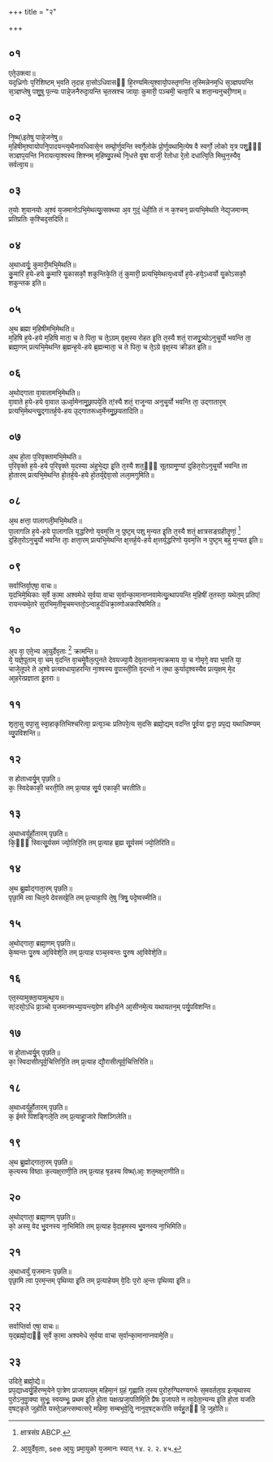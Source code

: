 +++
title = "२"

+++
## ०१
एते᳘उक्त्वा॥  
यद᳘ध्रिगोः प᳘रिशिष्टम् भ᳘वति त᳘दाह वा᳘सोऽधिवासᳫं हि᳘रण्यमित्य᳘श्वायो᳘पस्तृणन्ति त᳘स्मिन्नेनम᳘धि स᳘ञ्ज्ञपयन्ति स᳘ञ्ज्ञप्तेषु पशु᳘षु प᳘त्न्यः पान्ने᳘जनैरुदा᳘यन्ति च᳘तस्रश्च जायाः᳘ कुमारी᳘ पञ्चमी᳘ चत्वा᳘रि च शता᳘न्यनुचरी᳘णाम्॥  
## ०२
नि᳘ष्थ्\इतेषु पान्ने᳘जनेषु॥  
म᳘हिषीम᳘श्वायोपनि᳘पादयन्त्य᳘थैनावधिवासे᳘न सम्प्रो᳘र्णुवन्ति स्वर्गे᳘लोके प्रो᳘र्णुवथामि᳘त्येष वै स्वर्गो᳘ लोको य᳘त्र पशु᳘ᳫं᳘ सञ्ज्ञप᳘यन्ति निरायत्या᳘श्वस्य शिश्नम् म᳘हिष्यु᳘पस्थे नि᳘धत्ते वृ᳘षा वाजी᳘ रेतोधा रे᳘तो दधात्वि᳘ति मिथुन᳘स्यैव᳘ सर्वत्वा᳘य॥  
## ०३
त᳘योः श᳘यानयोः अ᳘श्वं य᳘जमानोऽभि᳘मेथत्यु᳘त्सक्थ्या अ᳘व गुदं᳘ धेही᳘ति तं न क᳘श्चन᳘ प्रत्यभि᳘मेथति नेद्य᳘जमानम् प्रतिप्रतिः क᳘श्चिद᳘सदिति॥  
## ०४
अ᳘थाध्वर्युः᳘ कुमारी᳘मभि᳘मेथति॥  
कु᳘मारि ह᳘ये-हये कु᳘मारि यॗकासकौ᳘ शकुन्तिके᳘ति तं᳘ कुमारी᳘ प्रत्यभि᳘मेथत्य᳘ध्वर्यो ह᳘ये-हये᳘ऽध्वर्यो यॗकोऽसकौ᳘ शकुन्तक इति॥  
## ०५
अ᳘थ ब्रह्मा म᳘हिषीमभि᳘मेथति॥  
म᳘हिषि ह᳘ये-हये म᳘हिषि माता᳘ च ते पिता᳘ च ते᳘ऽग्रम् वृक्ष᳘स्य रोहत इ᳘ति त᳘स्यै शतं᳘ राजपुॗत्र्योऽनुचॗर्यो भवन्ति ता᳘ ब्रह्मा᳘णम् प्रत्यभि᳘मेथन्ति ब्र᳘ह्मन्ह᳘ये-हये ब्र᳘ह्मन्माता᳘ च ते पिता᳘ च ते᳘ऽग्रे वृक्ष᳘स्य क्रीडत इति॥  
## ०६
अ᳘थोद्गाता वा᳘वातामभि᳘मेथति॥  
वा᳘वाते ह᳘ये-हये वा᳘वात ऊर्ध्वा᳘मेनामु᳘छ्रापये᳘ति त्!स्यै शतं᳘ राजॗन्या अनुचॗर्यो भवन्ति ता᳘ उद्गातार᳘म् प्रत्यभि᳘मेथन्त्यु᳘द्गातर्ह᳘ये-हय उ᳘द्गातरूध्व᳘र्मेनमु᳘छ्रयतादिति॥  
## ०७
अ᳘थ हो᳘ता प᳘रिवृक्तामभि᳘मेथति॥  
प᳘रिवृक्ते ह᳘ये-हये प᳘रिवृक्ते य᳘दस्या अंहुभे᳘द्या इ᳘ति त᳘स्यै शत᳘ᳫं᳘ सूतग्रामॗण्यां दुहित᳘रोऽनुचॗर्यो भवन्ति ता हो᳘तारम् प्रत्यभि᳘मेथन्ति हो᳘तर्ह᳘ये-हये हो᳘तर्य᳘द्देवा᳘सो लला᳘मगुमिति॥  
## ०८
अ᳘थ क्षत्ता᳘ पालागली᳘मभि᳘मेथति॥  
पा᳘लागलि ह᳘ये-हये पा᳘लागलि य᳘द्धरिणो य᳘वम᳘त्ति न᳘ पुष्ट᳘म् पशु म᳘न्यत इ᳘ति त᳘स्यै शतं᳘ क्षात्रसङ्ग्रहीतॄणां᳘ [^1] दुहित᳘रोऽनुचॗर्यो भवन्ति ताः᳘ क्षत्ता᳘रम् प्रत्यभि᳘मेथन्ति क्ष᳘त्तर्ह᳘ये-हये क्ष᳘त्तर्य᳘द्धरिणो य᳘वम᳘त्ति न पुष्ट᳘म् बहु म᳘न्यत इ᳘ति॥  

[^1]: क्षात्रसंग्र ABCP. 

## ०९
सर्वाप्तिर्वा᳘एषा᳘ वाचः॥  
य᳘दभिमे᳘थिकाः स᳘र्वे का᳘मा अश्वमेधे स᳘र्वया वाचा स᳘र्वान्का᳘मानाप्नवामेत्यु᳘त्थापयन्ति म᳘हिषीं त᳘तस्ता᳘ यथेत᳘म् प्रतिप्!रायन्त्यथे᳘तरे सुरभिम᳘तीमृ᳘चमन्ततो᳘ऽन्वाहुर्दधिक्रा᳘व्णोअकारिषमिति॥  
## १०
अ᳘प वा᳘ एते᳘भ्य आ᳘युर्देव᳘ताः [^2] क्रामन्ति॥  
ये᳘ यज्ञे᳘पूताम् वा᳘ चम् व᳘दन्ति वा᳘चमेॗवैत᳘त्पुनते देवयज्या᳘यै देव᳘तानाम᳘नपक्रमाय या᳘ च गोमृगे᳘ वपा भ᳘वति या᳘ चाजे᳘तूपरे ते अ᳘श्वे प्रत्यवधाया᳘हरन्ति ना᳘श्वस्य वॗपास्ती᳘ति व᳘दन्तो न त᳘था कुर्याद᳘श्वस्यैव प्रत्य᳘क्षम् मे᳘द आ᳘हरेत्प्रज्ञाता इ᳘तराः॥  

[^2]: आ᳘युर्देव᳘ताः, see आ᳘युः प्रमा᳘युको य᳘जमानः स्यात् १४. २. २. ४५.

## ११
शृता᳘सु वपा᳘सु स्वा᳘हाकृतिभिश्चरित्वा᳘ प्रत्य᳘ञ्चः प्रतिपरे᳘त्य स᳘दसि ब्रह्मो᳘द्यम् वदन्ति पू᳘र्वया द्वारा᳘ प्रप᳘द्य यथाधिष्ण्यम् व्यु᳘पविशन्ति॥  
## १२
स होताध्वर्यु᳘म् पृछति॥  
कः᳘ स्विदेकाकी᳘ चरती᳘ति तम् प्र᳘त्याह सू᳘र्य एकाकी᳘ चरतीति॥  
## १३
अ᳘थाध्वर्युर्हो᳘तारम् पृछति॥  
कि᳘ᳫं᳘ स्वित्सू᳘र्यसमं ज्यो᳘तिरि᳘ति तम् प्र᳘त्याह ब्र᳘ह्म सू᳘र्यसमं ज्यो᳘तिरिति॥  
## १४
अ᳘थ ब्रॗह्मोद्गाता᳘रम् पृछति॥  
पृछा᳘मि त्वा चित᳘ये देवसखे᳘ति तम् प्र᳘त्याहा᳘पि ते᳘षु त्रिषु᳘ पदे᳘ष्वस्मीति॥  
## १५
अ᳘थोद्गाता᳘ ब्रह्मा᳘णम् पृछति॥  
के᳘ष्वन्तः पु᳘रुष आ᳘विवेशे᳘ति तम् प्र᳘त्याह पञ्च᳘स्वन्तः पु᳘रुष आ᳘विवेशे᳘ति॥  
## १६
एत᳘स्यामुक्ता᳘यामुत्था᳘य॥  
स्!दसो᳘ऽधि प्रा᳘ञ्चो य᳘जमानमभ्या᳘यन्त्य᳘ग्रेण हविर्धा᳘ने आ᳘सीनमे᳘त्य यथायतन᳘म् पर्यु᳘पविशन्ति॥  
## १७
स हो᳘ताध्वर्यु᳘म् पृछति॥  
का᳘ स्विदासीत्पूर्व᳘चित्तिरि᳘ति तम् प्र᳘त्याह द्यौ᳘रासीत्पूर्व᳘चित्तिरिति॥  
## १८
अ᳘थाध्वर्युर्हो᳘तारम् पृछति॥  
क᳘ ईमरे पिशङ्गिले᳘ति तम् प्र᳘त्याहाॗजारे पिशञ्गिलेति॥  
## १९
अ᳘थ ब्रॗह्मोद्गाता᳘रम् पृछति॥  
क᳘त्यस्य विष्ठाः क᳘त्यक्ष᳘राणी᳘ति तम् प्र᳘त्याह ष᳘डस्य विष्थ्\आः᳘ शत᳘मक्ष᳘राणीति॥  
## २०
अ᳘थोद्गाता᳘ ब्रह्मा᳘णम् पृछति॥  
को᳘ अस्य᳘ वेद भु᳘वनस्य ना᳘भिमिति तम् प्र᳘त्याह वे᳘दाह᳘मस्य भु᳘वनस्य ना᳘भिमिति॥  
## २१
अ᳘थाध्वर्युं य᳘जमानः पृछति॥  
पृछा᳘मि त्वा प᳘रम᳘न्तम् पृथिव्या इ᳘ति तम् प्र᳘त्याहेयम् वे᳘दिः प᳘रो अ᳘न्तः पृथिव्या इ᳘ति॥  
## २२
सर्वाप्तिर्वा एषा᳘ वाचः॥  
य᳘द्ब्रह्मो᳘द्यᳫं स᳘र्वे का᳘मा अश्वमेधे स᳘र्वया वाचा स᳘र्वान्का᳘मानाप्नवामे᳘ति॥  
## २३
उदिते᳘ ब्रह्मो᳘द्ये॥  
प्रप᳘द्याध्वर्यु᳘र्हिरण्म᳘येने पा᳘त्रेण प्राजापत्य᳘म् महिमा᳘नं ग्र᳘हं गृह्णाति त᳘स्य पुरोरु᳘ग्घिरण्यगर्भः स᳘मवर्तता᳘ग्र इत्य᳘थास्य पुरोऽनुवाॗक्या सुभूः᳘ स्वयम्भूः᳘ प्रथम इ᳘ति हो᳘ता यक्षत्प्रजा᳘पतिमि᳘ति प्रैषः प्र᳘जापते न त्व᳘देता᳘न्यन्य इ᳘ति हो᳘ता यजति व᳘षट्कृते जुहोति यस्ते᳘ऽहन्त्सम्वत्सरे᳘ महिमा᳘ सम्बभूवे᳘तिॗ नानुव᳘षट्करोति सर्वहु᳘तᳫं हि᳘ जुहोति॥  